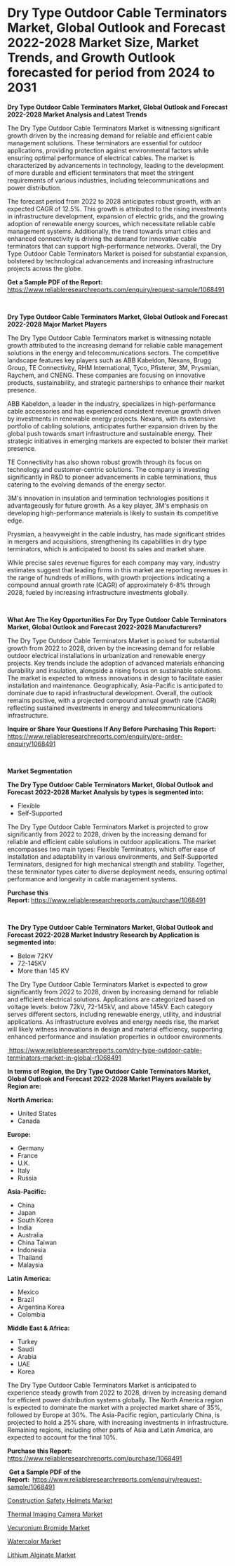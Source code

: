 <p><h1>Dry Type Outdoor Cable Terminators Market, Global Outlook and Forecast 2022-2028 Market Size, Market Trends, and Growth Outlook forecasted for period from 2024 to 2031</h1></p><p><strong>Dry Type Outdoor Cable Terminators Market, Global Outlook and Forecast 2022-2028 Market Analysis and Latest Trends</strong></p>
<p><p>The Dry Type Outdoor Cable Terminators Market is witnessing significant growth driven by the increasing demand for reliable and efficient cable management solutions. These terminators are essential for outdoor applications, providing protection against environmental factors while ensuring optimal performance of electrical cables. The market is characterized by advancements in technology, leading to the development of more durable and efficient terminators that meet the stringent requirements of various industries, including telecommunications and power distribution.</p><p>The forecast period from 2022 to 2028 anticipates robust growth, with an expected CAGR of 12.5%. This growth is attributed to the rising investments in infrastructure development, expansion of electric grids, and the growing adoption of renewable energy sources, which necessitate reliable cable management systems. Additionally, the trend towards smart cities and enhanced connectivity is driving the demand for innovative cable terminators that can support high-performance networks. Overall, the Dry Type Outdoor Cable Terminators Market is poised for substantial expansion, bolstered by technological advancements and increasing infrastructure projects across the globe.</p></p>
<p><strong>Get a Sample PDF of the Report:&nbsp;</strong> <a href="https://www.reliableresearchreports.com/enquiry/request-sample/1068491">https://www.reliableresearchreports.com/enquiry/request-sample/1068491</a></p>
<p>&nbsp;</p>
<p><strong>Dry Type Outdoor Cable Terminators Market, Global Outlook and Forecast 2022-2028 Major Market Players</strong></p>
<p><p>The Dry Type Outdoor Cable Terminators market is witnessing notable growth attributed to the increasing demand for reliable cable management solutions in the energy and telecommunications sectors. The competitive landscape features key players such as ABB Kabeldon, Nexans, Brugg Group, TE Connectivity, RHM International, Tyco, Pfisterer, 3M, Prysmian, Raychem, and CNENG. These companies are focusing on innovative products, sustainability, and strategic partnerships to enhance their market presence.</p><p>ABB Kabeldon, a leader in the industry, specializes in high-performance cable accessories and has experienced consistent revenue growth driven by investments in renewable energy projects. Nexans, with its extensive portfolio of cabling solutions, anticipates further expansion driven by the global push towards smart infrastructure and sustainable energy. Their strategic initiatives in emerging markets are expected to bolster their market presence.</p><p>TE Connectivity has also shown robust growth through its focus on technology and customer-centric solutions. The company is investing significantly in R&D to pioneer advancements in cable terminations, thus catering to the evolving demands of the energy sector.</p><p>3M's innovation in insulation and termination technologies positions it advantageously for future growth. As a key player, 3M's emphasis on developing high-performance materials is likely to sustain its competitive edge.</p><p>Prysmian, a heavyweight in the cable industry, has made significant strides in mergers and acquisitions, strengthening its capabilities in dry type terminators, which is anticipated to boost its sales and market share.</p><p>While precise sales revenue figures for each company may vary, industry estimates suggest that leading firms in this market are reporting revenues in the range of hundreds of millions, with growth projections indicating a compound annual growth rate (CAGR) of approximately 6-8% through 2028, fueled by increasing infrastructure investments globally.</p></p>
<p>&nbsp;</p>
<p><strong>What Are The Key Opportunities For Dry Type Outdoor Cable Terminators Market, Global Outlook and Forecast 2022-2028 Manufacturers?</strong></p>
<p><p>The Dry Type Outdoor Cable Terminators Market is poised for substantial growth from 2022 to 2028, driven by the increasing demand for reliable outdoor electrical installations in urbanization and renewable energy projects. Key trends include the adoption of advanced materials enhancing durability and insulation, alongside a rising focus on sustainable solutions. The market is expected to witness innovations in design to facilitate easier installation and maintenance. Geographically, Asia-Pacific is anticipated to dominate due to rapid infrastructural development. Overall, the outlook remains positive, with a projected compound annual growth rate (CAGR) reflecting sustained investments in energy and telecommunications infrastructure.</p></p>
<p><strong>Inquire or Share Your Questions If Any Before Purchasing This Report:</strong> <a href="https://www.reliableresearchreports.com/enquiry/pre-order-enquiry/1068491">https://www.reliableresearchreports.com/enquiry/pre-order-enquiry/1068491</a></p>
<p>&nbsp;</p>
<p><strong>Market Segmentation</strong></p>
<p><strong>The Dry Type Outdoor Cable Terminators Market, Global Outlook and Forecast 2022-2028 Market Analysis by types is segmented into:</strong></p>
<p><ul><li>Flexible</li><li>Self-Supported</li></ul></p>
<p><p>The Dry Type Outdoor Cable Terminators Market is projected to grow significantly from 2022 to 2028, driven by the increasing demand for reliable and efficient cable solutions in outdoor applications. The market encompasses two main types: Flexible Terminators, which offer ease of installation and adaptability in various environments, and Self-Supported Terminators, designed for high mechanical strength and stability. Together, these terminator types cater to diverse deployment needs, ensuring optimal performance and longevity in cable management systems.</p></p>
<p><strong>Purchase this Report:&nbsp;</strong><a href="https://www.reliableresearchreports.com/purchase/1068491">https://www.reliableresearchreports.com/purchase/1068491</a></p>
<p>&nbsp;</p>
<p><strong>The Dry Type Outdoor Cable Terminators Market, Global Outlook and Forecast 2022-2028 Market Industry Research by Application is segmented into:</strong></p>
<p><ul><li>Below 72KV</li><li>72-145KV</li><li>More than 145 KV</li></ul></p>
<p><p>The Dry Type Outdoor Cable Terminators Market is expected to grow significantly from 2022 to 2028, driven by increasing demand for reliable and efficient electrical solutions. Applications are categorized based on voltage levels: below 72kV, 72-145kV, and above 145kV. Each category serves different sectors, including renewable energy, utility, and industrial applications. As infrastructure evolves and energy needs rise, the market will likely witness innovations in design and material efficiency, supporting enhanced performance and insulation properties in outdoor environments.</p></p>
<p><a href="https://www.reliableresearchreports.com/dry-type-outdoor-cable-terminators-market-in-global-r1068491">&nbsp;https://www.reliableresearchreports.com/dry-type-outdoor-cable-terminators-market-in-global-r1068491</a></p>
<p><strong>In terms of Region, the Dry Type Outdoor Cable Terminators Market, Global Outlook and Forecast 2022-2028 Market Players available by Region are:</strong></p>
<p>
    <p> <strong> North America: </strong>
        <ul>
            <li>United States</li>
            <li>Canada</li>
        </ul>
        </p> 
    <p> <strong> Europe: </strong>
        <ul>
            <li>Germany</li>
            <li>France</li>
            <li>U.K.</li>
            <li>Italy</li>
            <li>Russia</li>
        </ul>
        </p> 
    <p> <strong> Asia-Pacific: </strong>
        <ul>
            <li>China</li>
            <li>Japan</li>
            <li>South Korea</li>
            <li>India</li>
            <li>Australia</li>
            <li>China Taiwan</li>
            <li>Indonesia</li>
            <li>Thailand</li>
            <li>Malaysia</li>
        </ul>
        </p> 
    <p> <strong> Latin America: </strong>
        <ul>
            <li>Mexico</li>
            <li>Brazil</li>
            <li>Argentina Korea</li>
            <li>Colombia</li>
        </ul>
        </p> 
    <p> <strong> Middle East & Africa: </strong>
        <ul>
            <li>Turkey</li>
            <li>Saudi</li>
            <li>Arabia</li>
            <li>UAE</li>
            <li>Korea</li>
        </ul>
    </p>
    </p>
<p><p>The Dry Type Outdoor Cable Terminators Market is anticipated to experience steady growth from 2022 to 2028, driven by increasing demand for efficient power distribution systems globally. The North America region is expected to dominate the market with a projected market share of 35%, followed by Europe at 30%. The Asia-Pacific region, particularly China, is projected to hold a 25% share, with increasing investments in infrastructure. Remaining regions, including other parts of Asia and Latin America, are expected to account for the final 10%.</p></p>
<p><strong>Purchase this Report: </strong><a href="https://www.reliableresearchreports.com/purchase/1068491">https://www.reliableresearchreports.com/purchase/1068491</a></p>
<p>&nbsp;<strong>Get a Sample PDF of the Report:&nbsp;&nbsp;</strong><a href="https://www.reliableresearchreports.com/enquiry/request-sample/1068491">https://www.reliableresearchreports.com/enquiry/request-sample/1068491</a></p>
<p><strong></strong></p>
<p><p><a href="https://medium.com/@addiehirthe20/the-construction-safety-helmets-market-prioritizes-cost-control-and-efficiency-enhancement-a855070852c0">Construction Safety Helmets Market</a></p><p><a href="https://medium.com/@sarahhopkins94/the-thermal-imaging-camera-market-has-grown-significantly-as-a-result-of-several-important-causes-9c355b64032a">Thermal Imaging Camera Market</a></p><p><a href="https://issuu.com/reportprime-2/docs/vecuronium-bromide-market-size-2030_5a4c19078c1d74">Vecuronium Bromide Market</a></p><p><a href="https://www.linkedin.com/pulse/watercolor-market-global-regional-analysis-2024-2031-pereops-gb29e?trackingId=sHPhWqHvSgWH0VbSGwirlg%3D%3D">Watercolor Market</a></p><p><a href="https://issuu.com/reportprime-2/docs/lithium-alginate-market-size-2030.p_7e8ccc0d6ae15f">Lithium Alginate Market</a></p></p>